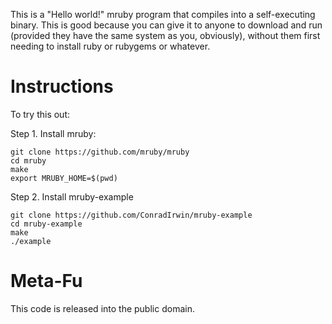 This is a "Hello world!" mruby program that compiles into a self-executing binary. This is
good because you can give it to anyone to download and run (provided they have the same
system as you, obviously), without them first needing to install ruby or rubygems or
whatever.

Instructions
============

To try this out:

Step 1. Install mruby:

    git clone https://github.com/mruby/mruby
    cd mruby
    make
    export MRUBY_HOME=$(pwd)

Step 2. Install mruby-example

    git clone https://github.com/ConradIrwin/mruby-example
    cd mruby-example
    make
    ./example

Meta-Fu
=======
This code is released into the public domain.
